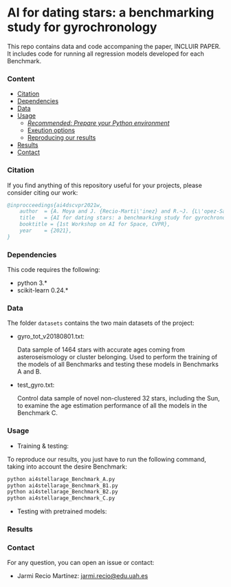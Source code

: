 # AI for dating stars: a benchmarking study for gyrochronology

This repo contains data and code accompaning the paper, INCLUIR PAPER. It includes code for running all regression models developed for each Benchmark.

### Content

  * [Citation](#citation)  
  * [Dependencies](#dependencies)
  * [Data](#data)
  * [Usage](#usage)
    * [*Recommended: Prepare your Python environment*](#recommended-prepare-your-python-environment)
    * [Exeution options](#execution-options)
    * [Reproducing our results](#reproducing-our-results)
  * [Results](#results)
  * [Contact](#contact)

### Citation

If you find anything of this repository useful for your projects, please consider citing our work:

```bibtex
@inprocceedings{ai4dscvpr2021w,
	author  = {A. Moya and J. {Recio-Marti\'inez} and R.~J. {L\'opez-Sastre}},
	title   = {AI for dating stars: a benchmarking study for gyrochronology},
  	booktitle = {1st Workshop on AI for Space, CVPR},
	year	= {2021},	
}
```

### Dependencies
This code requires the following: 
- python 3.*
- scikit-learn 0.24.*

### Data

The folder `datasets` contains the two main datasets of the project:

- gyro_tot_v20180801.txt:  
  
  Data sample of 1464 stars with accurate ages coming from asteroseismology or cluster belonging. Used to perform the training of the models of all Benchmarks and testing these  models in Benchmarks A and B.  

- test_gyro.txt:  
  
  Control data sample of novel non-clustered 32 stars, including the Sun, to examine the age estimation performance of all the models in the Benchmark C.


### Usage  

* Training & testing:  
  
To reproduce our results, you just have to run the following command, taking into account the desire Benchmark:

```bash
python ai4stellarage_Benchmark_A.py
python ai4stellarage_Benchmark_B1.py  
python ai4stellarage_Benchmark_B2.py
python ai4stellarage_Benchmark_C.py
```

* Testing with pretrained models:



### Results

### Contact

For any question, you can open an issue or contact:

- Jarmi Recio Martínez: jarmi.recio@edu.uah.es

